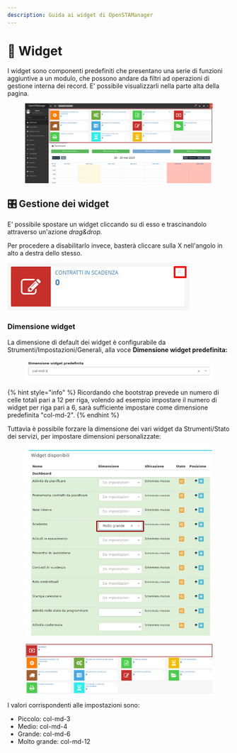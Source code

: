 ```yaml
---
description: Guida ai widget di OpenSTAManager
---
```


# 👾 Widget

I widget sono componenti predefiniti che presentano una serie di funzioni aggiuntive a un modulo, che possono andare da filtri ad operazioni di gestione interna dei record. E' possibile visualizzarli nella parte alta della pagina.

<figure><img src="../../.gitbook/assets/immagine (522).png" alt=""><figcaption></figcaption></figure>

## 🎛️ **Gestione dei widget**

E' possibile spostare un widget cliccando su di esso e trascinandolo attraverso un'azione _drag\&drop._

Per procedere a disabilitarlo invece, basterà cliccare sulla X nell'angolo in alto a destra dello stesso.

![](<../../.gitbook/assets/immagine (369).png>)

### Dimensione widget

La dimensione di default dei widget è configurabile da Strumenti/Impostazioni/Generali, alla voce **Dimensione widget predefinita:**

<figure><img src="../../.gitbook/assets/immagine (514).png" alt=""><figcaption></figcaption></figure>

{% hint style="info" %}
Ricordando che bootstrap prevede un numero di celle totali pari a 12 per riga, volendo ad esempio impostare il numero di widget per riga pari a 6, sarà sufficiente impostare come dimensione predefinita "col-md-2".
{% endhint %}

Tuttavia è possibile forzare la dimensione dei vari widget da Strumenti/Stato dei servizi, per impostare dimensioni personalizzate:

<figure><img src="../../.gitbook/assets/immagine (515).png" alt=""><figcaption></figcaption></figure>

<figure><img src="../../.gitbook/assets/immagine (520).png" alt=""><figcaption></figcaption></figure>

I valori corrispondenti alle impostazioni sono:

* Piccolo: col-md-3
* Medio: col-md-4
* Grande: col-md-6
* Molto grande: col-md-12
